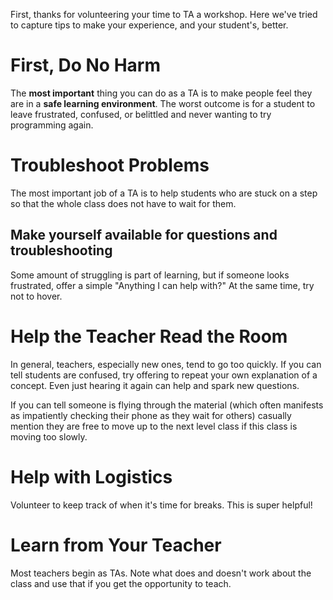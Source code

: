 First, thanks for volunteering your time to TA a workshop. Here we've tried to
capture tips to make your experience, and your student's, better.

# First, Do No Harm

The <strong>most important</strong> thing you can do as a TA is to make people
feel they are in a <strong>safe learning environment</strong>. The worst outcome
is for a student to leave frustrated, confused, or belittled and never wanting
to try programming again.

# Troubleshoot Problems

The most important job of a TA is to help students who are stuck on a step so
that the whole class does not have to wait for them.

## Make yourself available for questions and troubleshooting

Some amount of struggling is part of learning, but if someone looks frustrated,
offer a simple "Anything I can help with?" At the same time, try not to hover.

# Help the Teacher Read the Room

In general, teachers, especially new ones, tend to go too quickly. If you can
tell students are confused, try offering to repeat your own explanation
of a concept. Even just hearing it again can help and spark new questions.

If you can tell someone is flying through the material (which often manifests
as impatiently checking their phone as they wait for others) casually mention they
are free to move up to the next level class if this class is moving too slowly.

# Help with Logistics

Volunteer to keep track of when it's time for breaks. This is super helpful!

# Learn from Your Teacher

Most teachers begin as TAs. Note what does and doesn't work about the class and
use that if you get the opportunity to teach.
